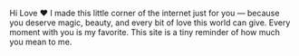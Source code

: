 Hi Love ❤
    I made this little corner of the internet just for you — because you deserve magic, beauty, and every bit of love this world can give.
    Every moment with you is my favorite. This site is a tiny reminder of how much you mean to me.
